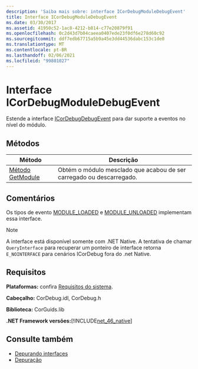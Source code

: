 ```yaml
---
description: 'Saiba mais sobre: interface ICorDebugModuleDebugEvent'
title: Interface ICorDebugModuleDebugEvent
ms.date: 03/30/2017
ms.assetid: 41950c52-1ac8-4212-b814-c77e20879f91
ms.openlocfilehash: 0c2d43d7b04caeea0407ede23f0df6e278d60c92
ms.sourcegitcommit: ddf7edb67715a5b9a45e3dd44536dabc153c1de0
ms.translationtype: MT
ms.contentlocale: pt-BR
ms.lasthandoff: 02/06/2021
ms.locfileid: "99801027"
---
```

# <a name="icordebugmoduledebugevent-interface"></a>Interface ICorDebugModuleDebugEvent

Estende a interface [ICorDebugDebugEvent](icordebugdebugevent-interface.md) para dar suporte a eventos no nível do módulo.  
  
## <a name="methods"></a>Métodos  
  
|Método|Descrição|  
|------------|-----------------|  
|[Método GetModule](icordebugmoduledebugevent-getmodule-method.md)|Obtém o módulo mesclado que acabou de ser carregado ou descarregado.|  
  
## <a name="remarks"></a>Comentários  

 Os tipos de evento [MODULE_LOADED](cordebugdebugeventkind-enumeration.md) e [MODULE_UNLOADED](cordebugdebugeventkind-enumeration.md) implementam essa interface.  
  
> [!NOTE]
> A interface está disponível somente com .NET Native. A tentativa de chamar `QueryInterface` para recuperar um ponteiro de interface retorna `E_NOINTERFACE` para cenários ICorDebug fora do .net Native.  
  
## <a name="requirements"></a>Requisitos  

 **Plataformas:** confira [Requisitos do sistema](../../get-started/system-requirements.md).  
  
 **Cabeçalho:** CorDebug.idl, CorDebug.h  
  
 **Biblioteca:** CorGuids.lib  
  
 **.NET Framework versões:**[!INCLUDE[net_46_native](../../../../includes/net-46-native-md.md)]  
  
## <a name="see-also"></a>Consulte também

- [Depurando interfaces](debugging-interfaces.md)
- [Depuração](index.md)
